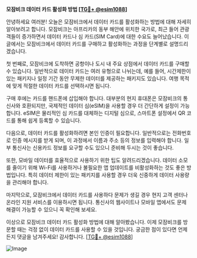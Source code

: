 **모잠비크 데이터 카드 활성화 방법 [[TG💪+ @esim1088](https://t.me/s/esim1088)]**

안녕하세요 여러분! 오늘은 모잠비크에서 데이터 카드를 활성화하는 방법에 대해 자세히 알아보려고 합니다. 모잠비크는 아프리카의 동부 해안에 위치한 국가로, 최근 들어 관광객들이 증가하면서 데이터 카드나 심 카드(SIM Card)에 대한 수요도 늘어났습니다. 이 글에서는 모잠비크에서 데이터 카드를 구매하고 활성화하는 과정을 단계별로 설명드리겠습니다.

첫 번째로, 모잠비크에 도착하면 공항이나 도시 내 주요 상점에서 데이터 카드를 구매할 수 있습니다. 일반적으로 데이터 카드는 여러 유형으로 나뉘는데, 예를 들어, 시간제한이 있는 패키지나 일정 기간 동안 무제한 데이터를 제공하는 패키지도 있습니다. 여행 목적에 맞게 적절한 데이터 카드를 선택하시면 됩니다.

구매 후에는 카드를 핸드폰에 삽입해야 합니다. 대부분의 현지 휴대폰은 모잠비크의 통신사와 호환되지만, 국제적인 데이터 심(eSIM)을 사용할 경우 더 간단하게 설정이 가능합니다. eSIM은 물리적인 심 카드를 대체하는 디지털 심으로, 스마트폰 설정에서 QR 코드를 통해 쉽게 등록할 수 있습니다.

다음으로, 데이터 카드를 활성화하려면 본인 인증이 필요합니다. 일반적으로는 전화번호로 인증 메시지를 받게 되며, 이 과정에서 이름과 주소 등의 정보를 입력해야 합니다. 일부 통신사는 신용카드 정보를 요구할 수도 있으니 준비해 두시는 것이 좋습니다.

또한, 모바일 데이터를 효율적으로 사용하기 위한 팁도 알려드리겠습니다. 데이터 소모를 줄이기 위해 Wi-Fi를 사용하거나 불필요한 앱 업데이트를 비활성화하는 것도 좋은 방법입니다. 특히 데이터 제한이 있는 패키지를 사용할 경우 더욱 신중하게 데이터 사용량을 관리해야 합니다.

마지막으로, 모잠비크에서 데이터 카드를 사용하다 문제가 생길 경우 현지 고객 센터나 온라인 지원 서비스를 이용하시면 됩니다. 통신사의 웹사이트나 모바일 앱에서도 문제 해결이 가능할 수 있으니 꼭 확인해 보세요.

이상으로 모잠비크 데이터 카드 활성화 방법에 대해 알아봤습니다. 이제 모잠비크를 방문할 때는 걱정 없이 데이터 카드를 사용할 수 있을 것입니다. 궁금한 점이 있다면 언제든지 댓글을 남겨주세요! 감사합니다. [[TG💪+ @esim1088](https://t.me/s/esim1088)]

![Image](https://i.postimg.cc/Y0z9fWf4/image.png)